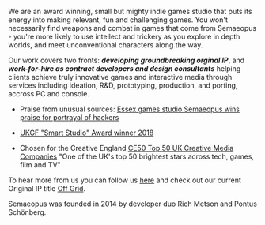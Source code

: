

We are an award winning, small but mighty indie games studio that puts its energy into making relevant, fun and challenging games. You won't necessarily find weapons and combat in games that come from Semaeopus - you're more likely to use intellect and trickery as you explore in depth worlds, and meet unconventional characters along the way.

Our work covers two fronts: **_developing groundbreaking orginal IP_**, and **_work-for-hire as contract developers and design consultants_** helping clients achieve truly innovative games and interactive media through services including ideation, R&D, prototyping, production, and porting, accross PC and console.

- Praise from unusual sources: [Essex games studio Semaeopus wins praise for portrayal of hackers](http://web.archive.org/web/20240810161418/https://news.sky.com/story/off-grid-essex-games-studio-semaeopus-wins-praise-for-portrayal-of-hackers-11545660)
    
- [UKGF "Smart Studio" Award winner 2018](http://web.archive.org/web/20240810161418/https://ukgamesfund.com/ukgfnews/uk-games-fund-awards/)
    
- Chosen for the Creative England [CE50 Top 50 UK Creative Media Companies](http://web.archive.org/web/20240810161418/https://applications.creativeengland.co.uk/assets/public/resource/392.pdf) "One of the UK's top 50 brightest stars across tech, games, film and TV"
    

To hear more from us you can follow us [here](www.twitter.com/semaeopus) and check out our current Original IP title [Off Grid](http://web.archive.org/web/20240810161418/http://offgridthegame.com/).

Semaeopus was founded in 2014 by developer duo Rich Metson and Pontus Schönberg.



